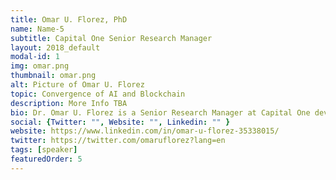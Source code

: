```yaml
---
title: Omar U. Florez, PhD
name: Name-5
subtitle: Capital One Senior Research Manager
layout: 2018_default
modal-id: 1
img: omar.png
thumbnail: omar.png
alt: Picture of Omar U. Florez
topic: Convergence of AI and Blockchain
description: More Info TBA
bio: Dr. Omar U. Florez is a Senior Research Manager at Capital One developing deep reinforcement learning algorithms to enable natural dialogues with customers and their context. Formerly he was a Research Scientist at Intel Labs in the Anticipatory Computing Lab. He is a recipient of an Innovation Award on Large-Scale Analytics by IBM Research in 2010 and currently leads the research committee of LatinX in AI (http://www.latinxinai.org/), a coalition which goal is to raise awareness of the long and short term effects of artificial intelligence technology on the LatinX community. Omar’s interests cover deep learning for multimedia data and and Bayesian reasoning for interpretation.
social: {Twitter: "", Website: "", Linkedin: "" }
website: https://www.linkedin.com/in/omar-u-florez-35338015/
twitter: https://twitter.com/omaruflorez?lang=en
tags: [speaker]
featuredOrder: 5
---
```

